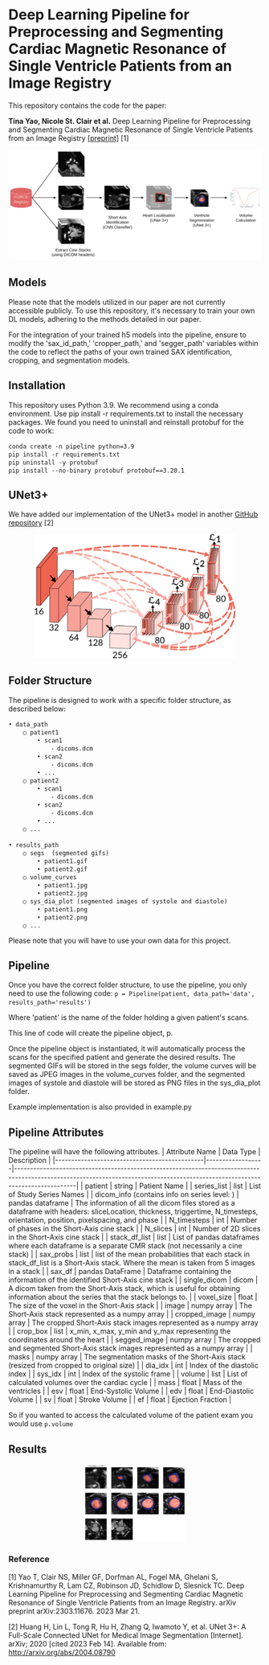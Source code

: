 # Deep Learning Pipeline for Preprocessing and Segmenting Cardiac Magnetic Resonance of Single Ventricle Patients from an Image Registry

This repository contains the code for the paper:

**Tina Yao, Nicole St. Clair et al.** Deep Learning Pipeline for Preprocessing and Segmenting Cardiac Magnetic Resonance of Single Ventricle Patients from an Image Registry [[preprint]](https://arxiv.org/abs/2303.11676) [1]


<img src="https://github.com/Ti-Yao/Single-Ventricle-Segmentation-Pipeline/blob/main/images/pipeline1.png" />

## Models
Please note that the models utilized in our paper are not currently accessible publicly. To use this repository, it's necessary to train your own DL models, adhering to the methods detailed in our paper.

For the integration of your trained h5 models into the pipeline, ensure to modify the 'sax_id_path,' 'cropper_path,' and 'segger_path' variables within the code to reflect the paths of your own trained SAX identification, cropping, and segmentation models.

## Installation
This repository uses Python 3.9. We recommend using a conda environment. Use pip install -r requirements.txt to install the necessary packages. We found you need to uninstall and reinstall protobuf for the code to work:

```
conda create -n pipeline python=3.9
pip install -r requirements.txt
pip uninstall -y protobuf
pip install --no-binary protobuf protobuf==3.20.1
```

## UNet3+
We have added our implementation of the UNet3+ model in another [GitHub repository](https://github.com/Ti-Yao/unet3plus) [2]
<p align="center">
  <img src="https://github.com/Ti-Yao/Single-Ventricle-Segmentation-Pipeline/blob/main/images/UNet3+.png" width="400"/>
</p>

## Folder Structure
The pipeline is designed to work with a specific folder structure, as described below:
```
• data_path
    ○ patient1
        ‣ scan1
            ⁃ dicoms.dcm
        ‣ scan2
            ⁃ dicoms.dcm
        ‣ ...
    ○ patient2
        ‣ scan1
            ⁃ dicoms.dcm
        ‣ scan2
            ⁃ dicoms.dcm
        ‣ ...
    ○ ...
    
• results_path
    ○ segs  (segmented gifs)
        ‣ patient1.gif
        ‣ patient2.gif
    ○ volume_curves
        ‣ patient1.jpg
        ‣ patient2.jpg
    ○ sys_dia_plot (segmented images of systole and diastole)
        ‣ patient1.png
        ‣ patient2.png
    ○ ...
```
Please note that you will have to use your own data for this project.

## Pipeline
Once you have the correct folder structure, to use the pipeline, you only need to use the following code:
`p = Pipeline(patient, data_path='data', results_path='results')`

Where 'patient' is the name of the folder holding a given patient's scans.

This line of code will create the pipeline object, p.

Once the pipeline object is instantiated, it will automatically process the scans for the specified patient and generate the desired results. The segmented GIFs will be stored in the segs folder, the volume curves will be saved as JPEG images in the volume_curves folder, and the segmented images of systole and diastole will be stored as PNG files in the sys_dia_plot folder.

Example implementation is also provided in example.py

## Pipeline Attributes
The pipeline will have the following attributes.
| Attribute Name                               | Data Type        | Description                                                                                                                                                                   |
|----------------------------------------------|------------------|-------------------------------------------------------------------------------------------------------------------------------------------------------------------------------|
| patient                                      | string           | Patient Name                                                                                                                                                                  |
| series_list                                  | list             | List of Study Series Names                                                                                                                                                    |
| dicom_info (contains info on series level: ) | pandas dataframe | The information of all the dicom files stored as a dataframe with headers: sliceLocation, thickness, triggertime, N_timesteps, orientation, position, pixelspacing, and phase |
| N_timesteps                                  | int              | Number of phases in the Short-Axis cine stack                                                                                                                                 |
| N_slices                                     | int              | Number of 2D slices in the Short-Axis cine stack                                                                                                                              |
| stack_df_list                                | list             | List of pandas dataframes where each dataframe is a separate CMR stack (not necessarily a cine stack)                                                                         |
| sax_probs                                    | list             | list of the mean probabilities that each stack in stack_df_list is a Short-Axis stack. Where the mean is taken from 5 images in a stack                                       |
| sax_df                                       | pandas DataFrame | Dataframe containing the information of the identified Short-Axis cine stack                                                                                                  |
| single_dicom                                 | dicom            | A dicom taken from the Short-Axis stack, which is useful for obtaining information about the series that the stack belongs to.                                                |
| voxel_size                                   | float            | The size of the voxel in the Short-Axis stack                                                                                                                                 |
| image                                        | numpy array      | The Short-Axis stack represented as a numpy array                                                                                                                             |
| cropped_image                                | numpy array      | The cropped Short-Axis stack images represented as a numpy array                                                                                                              |
| crop_box                                     | list             | x_min, x_max, y_min and y_max representing the coordinates around the heart                                                                                                   |
| segged_image                                 | numpy array      | The cropped and segmented Short-Axis stack images represented as a numpy array                                                                                                |
| masks                                        | numpy array      | The segmentation masks of the Short-Axis stack (resized from cropped to original size)                                                                                        |
| dia_idx                                      | int              | Index of the diastolic index                                                                                                                                                  |
| sys_idx                                      | int              | Index of the systolic frame                                                                                                                                                   |
| volume                                       | list             | List of calculated volumes over the cardiac cycle                                                                                                                             |
| mass                                         | float            | Mass of the ventricles                                                                                                                                                        |
| esv                                          | float            | End-Systolic Volume                                                                                                                                                           |
| edv                                          | float            | End-Diastolic Volume                                                                                                                                                          |
| sv                                           | float            | Stroke Volume                                                                                                                                                                 |
| ef                                           | float            | Ejection Fraction                                                                                                                                                             |


So if you wanted to access the calculated volume of the patient exam you would use `p.volume`

## Results


<p align="middle">
  <img style="padding: 10"  src="https://github.com/Ti-Yao/Single-Ventricle-Segmentation-Pipeline/blob/main/images/segmentation_example.gif" width="40%"/>
</p>

### Reference

[1] Yao T, Clair NS, Miller GF, Dorfman AL, Fogel MA, Ghelani S, Krishnamurthy R, Lam CZ, Robinson JD, Schidlow D, Slesnick TC. Deep Learning Pipeline for Preprocessing and Segmenting Cardiac Magnetic Resonance of Single Ventricle Patients from an Image Registry. arXiv preprint arXiv:2303.11676. 2023 Mar 21.

[2]  Huang H, Lin L, Tong R, Hu H, Zhang Q, Iwamoto Y, et al. UNet 3+: A Full-Scale Connected UNet for Medical Image Segmentation [Internet]. arXiv; 2020 [cited 2023 Feb 14]. Available from: http://arxiv.org/abs/2004.08790
